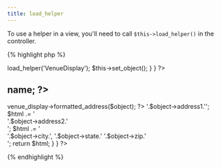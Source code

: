 ```yaml
---
title: load_helper
---
```

To use a helper in a view, you'll need to call `$this->load_helper()` in the controller.

{% highlight php %}
<?php
// controllers/venues_controller.php
class VenuesController extends MvcPublicController {
  
  public function show() {
    $this->load_helper('VenueDisplay');
    $this->set_object();
  }
  
}
?>

<?php
// views/venues/show.php
?>
<h2><?php echo $object->name; ?></h2>
<?php echo $this->venue_display->formatted_address($object); ?>

<?php
// helpers/venue_display_helper.php
class VenueDisplayHelper extends MvcHelper {
  
  public function formatted_address($object) {
    $html = '';
    $html .= '<div>'.$object->address1.'</div>';
    $html .= '<div>'.$object->address2.'</div>';
    $html .= '<div>'.$object->city.', '.$object->state.' '.$object->zip.'</div>';
    return $html;
  }

}
?>
{% endhighlight %}
